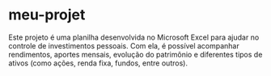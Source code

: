 # meu-projet
Este projeto é uma planilha desenvolvida no Microsoft Excel para ajudar no controle de investimentos pessoais. Com ela, é possível acompanhar rendimentos, aportes mensais, evolução do patrimônio e diferentes tipos de ativos (como ações, renda fixa, fundos, entre outros).
